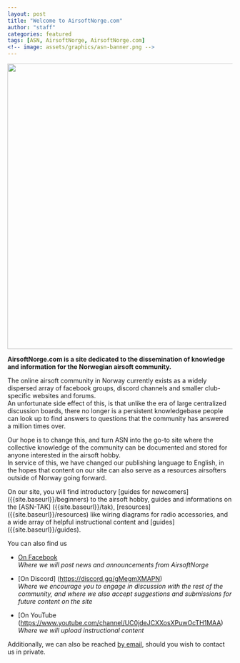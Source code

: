 ```yaml
---
layout: post
title: "Welcome to AirsoftNorge.com"
author: "staff"
categories: featured
tags: [ASN, AirsoftNorge, AirsoftNorge.com]
<!-- image: assets/graphics/asn-banner.png -->
---
```



<div class="image-thumbnail">
	<a href="{{site.baseurl}}assets/graphics/asn-banner.png">
		<img src="{{site.baseurl}}assets/graphics/asn-banner.png" width="640"/>
	</a>
</div>


**AirsoftNorge.com is a site dedicated to the dissemination of knowledge and information for the Norwegian airsoft community.**

<p>
The online airsoft community in Norway currently exists as a widely dispersed array of facebook groups, discord channels and smaller club-specific websites and forums.<br>
An unfortunate side effect of this, is that unlike the era of large centralized discussion boards, there no longer is a persistent knowledgebase people can look up to find answers to questions that the community has answered a million times over.

Our hope is to change this, and turn ASN into the go-to site where the collective knowledge of the community can be documented and stored for anyone interested in the airsoft hobby.<br>
In service of this, we have changed our publishing language to English, in the hopes that content on our site can also serve as a resources airsofters outside of Norway going forward.

On our site, you will find introductory [guides for newcomers] ({{site.baseurl}}/beginners) to the airsoft hobby, guides and informations on the [ASN-TAK] ({{site.baseurl}}/tak), [resources] ({{site.baseurl}}/resources) like wiring diagrams for radio accessories, and a wide array of helpful instructional content and [guides] ({{site.baseurl}}/guides).
</p>

<p>
You can also find us

* <a href="https://www.facebook.com/AirsoftNorge" target="_blank">On Facebook</a><br>
*Where we will post news and announcements from AirsoftNorge*

* [On Discord] (https://discord.gg/gMegmXMAPN)<br>
*Where we encourage you to engage in discussion with the rest of the community, and where we also accept suggestions and submissions for future content on the site*

* [On YouTube (https://www.youtube.com/channel/UC0jdeJCXXosXPuwOcTH1MAA)<br>
*Where we will upload instructional content*

Additionally, we can also be reached <a href="mailto:staff.airsoftnorge@gmail.com" target="_blank">by email</a>, should you wish to contact us in private.
</p>